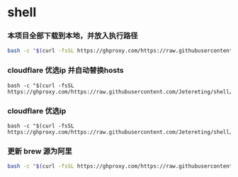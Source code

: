 # shell


### 本项目全部下载到本地，并放入执行路径
```bash
bash -c "$(curl -fsSL https://ghproxy.com/https://raw.githubusercontent.com/Jetereting/shell/main/down.sh)"
```

### cloudflare 优选ip 并自动替换hosts
```
bash -c "$(curl -fsSL https://ghproxy.com/https://raw.githubusercontent.com/Jetereting/shell/main/cloudflare_better_ip_rep.sh)"
```

### cloudflare 优选ip
```
bash -c "$(curl -fsSL https://ghproxy.com/https://raw.githubusercontent.com/Jetereting/shell/main/cloudflare_better_ip.sh)"
```

### 更新 brew 源为阿里
```bash
bash -c "$(curl -fsSL https://ghproxy.com/https://raw.githubusercontent.com/Jetereting/shell/main/brew.sh)"
```

